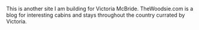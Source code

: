 This is another site I am building for Victoria McBride. TheWoodsie.com is a blog for interesting cabins and stays throughout the country currated by Victoria.

